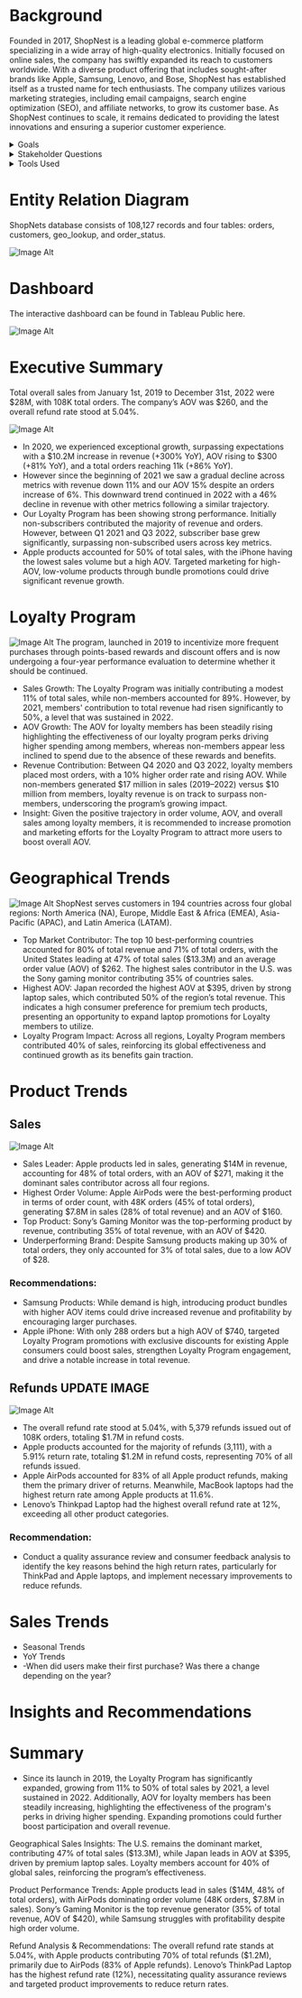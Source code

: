 # Background
Founded in 2017, ShopNest is a leading global e-commerce platform specializing in a wide array of high-quality electronics. Initially focused on online sales, the company has swiftly expanded its reach to customers worldwide. With a diverse product offering that includes sought-after brands like Apple, Samsung, Lenovo, and Bose, ShopNest has established itself as a trusted name for tech enthusiasts. The company utilizes various marketing strategies, including email campaigns, search engine optimization (SEO), and affiliate networks, to grow its customer base. As ShopNest continues to scale, it remains dedicated to providing the latest innovations and ensuring a superior customer experience.

<details>
  <summary>Goals</summary>

  - The primary objective is to conduct a comprehensive analysis of key business metrics, including sales, average order value (AOV), order trends, and refund trends, spanning the years 2019 to 2022.
  - Additionally, the analysis will focus on evaluating the performance of the loyalty program, regional performance, marketing effectiveness, and platform performance over the specified period.
  - The project involves several key steps:
      - Data cleaning to ensure accuracy and consistency across the various datasets.
      - Organizing and presenting the cleaned data in an interactive dashboard for effective visualization and analysis.
      - A thorough review of the findings and identification of actionable insights to inform business strategy and optimize performance moving forward.
</details>
<details>
  <summary>Stakeholder Questions</summary>

  - **What were the overall trends in sales during this time?**
    - What were the monthly and yearly sales numbers for 2019 and 2022? How about AOV and total sales in dollars?
    - How did these trends vary by product and geography?
    - Which months and products performed the best and worst? Is there any seasonality?

  - **Should we continue using the loyalty program?**
    - What was the monthly number of sales and AOV for customers in the loyalty program versus those not in the program?
    - What is the sales split by region for customers in the loyalty program compared to those not in the program?
    - How do these trends compare between recent months and previous months?

  - **What was our refund rate?**
    - Which products/brands had the highest refund rates?
    - Which products/brands had the highest refunds?
    - How much did we spend on refunds?

  - **What was the most popular product in each region?**
    - What sales portion did each product have for the region?

  - **How long does it take for new users to make their first purchase per year?**
    - Is there a difference with Loyal vs Non Loyal Users?
</details>

<details>
  <summary>Tools Used</summary>
  
  - SQL: Script can be found here.
  - Excel: Workbook can be found here.
  - Tableau: Dashboard can be found here.
</details>

# Entity Relation Diagram

ShopNets database consists of 108,127 records and four tables: orders, customers, geo_lookup, and order_status.

  ![Image Alt](https://github.com/EliasPotagas/ShopNest/blob/dfbf9ebf2af0840c04e10c4037eb0cfaa127f4a3/ERD.png)

# Dashboard 

The interactive dashboard can be found in Tableau Public here. 

![Image Alt](https://github.com/EliasPotagas/ShopNest/blob/ab076e8e5909a1c6690d1c3ec7d984469bc62820/Dashboard_v2.png)

# Executive Summary 

Total overall sales from January 1st, 2019 to December 31st, 2022 were $28M, with 108K total orders. The company’s AOV was $260, and the overall refund rate stood at 5.04%.

![Image Alt](https://github.com/EliasPotagas/ShopNest/blob/4e3af273615ec338ad363a7f2bf1595f29bf59df/Overall_Sales_Growth.png)

  - In 2020, we experienced exceptional growth, surpassing expectations with a $10.2M increase in revenue (+300% YoY), AOV rising to $300 (+81% YoY), and a total orders reaching 11k (+86% YoY).
  - However since the beginning of 2021 we saw a gradual decline across metrics with revenue down 11% and our AOV 15% despite an orders increase of 6%. This downward trend continued in 2022 with a 46% decline in revenue with other metrics following a similar trajectory.
  - Our Loyalty Program has been showing strong performance. Initially non-subscribers contributed the majority of revenue and orders. However, between Q1 2021 and Q3 2022, subscriber base grew significantly, surpassing non-subscribed users across key metrics.
  - Apple products accounted for 50% of total sales, with the iPhone having the lowest sales volume but a high AOV. Targeted marketing for high-AOV, low-volume products through bundle promotions could drive significant revenue growth.



# Loyalty Program
  ![Image Alt](https://github.com/EliasPotagas/ShopNest/blob/4a82a5fe541569f747dd0ab84bafdf84d4ec3629/Loyalty_AOV_Participation_2.png)
The program, launched in 2019 to incentivize more frequent purchases through points-based rewards and discount offers and is now undergoing a four-year performance evaluation to determine whether it should be continued.
  - Sales Growth: The Loyalty Program was initially contributing a modest 11% of total sales, while non-members accounted for 89%. However, by 2021, members' contribution to total revenue had risen significantly to 50%, a level that was sustained in 2022.
  - AOV Growth: The AOV for loyalty members has been steadily rising highlighting the effectiveness of our loyalty program perks driving higher spending among members, whereas non-members appear less inclined to spend due to the absence of these rewards and benefits.
  - Revenue Contribution: Between Q4 2020 and Q3 2022, loyalty members placed most orders, with a 10% higher order rate and rising AOV. While non-members generated $17 million in sales (2019–2022) versus $10 million from members, loyalty revenue is on track to surpass non-members, underscoring the program’s growing impact.
  - Insight: Given the positive trajectory in order volume, AOV, and overall sales among loyalty members, it is recommended to increase promotion and marketing efforts for the Loyalty Program to attract more users to boost overall AOV.






# Geographical Trends
  ![Image Alt](https://github.com/EliasPotagas/ShopNest/blob/5911e3e67ee3c0d57b0f2a08f1b3b8c053982a08/Country_Sales.png)
ShopNest serves customers in 194 countries across four global regions: North America (NA), Europe, Middle East & Africa (EMEA), Asia-Pacific (APAC), and Latin America (LATAM).
  - Top Market Contributor: The top 10 best-performing countries accounted for 80% of total revenue and 71% of total orders, with the United States leading at 47% of total sales ($13.3M) and an average order value (AOV) of $262. The highest sales contributor in the U.S. was the Sony gaming monitor contributing 35% of countries sales.
  - Highest AOV: Japan recorded the highest AOV at $395, driven by strong laptop sales, which contributed 50% of the region’s total revenue. This indicates a high consumer preference for premium tech products, presenting an opportunity to expand laptop promotions for Loyalty members to utilize.
  - Loyalty Program Impact: Across all regions, Loyalty Program members contributed 40% of sales, reinforcing its global effectiveness and continued growth as its benefits gain traction.



# Product Trends

## Sales
![Image Alt](https://github.com/EliasPotagas/ShopNest/blob/ecb02a17ce3206e107610003f7fef65da51e91e8/test3.png)

  - Sales Leader: Apple products led in sales, generating $14M in revenue, accounting for 48% of total orders, with an AOV of $271, making it the dominant sales contributor across all four regions.
  - Highest Order Volume: Apple AirPods were the best-performing product in terms of order count, with 48K orders (45% of total orders), generating $7.8M in sales (28% of total revenue) and an AOV of $160.
  - Top Product: Sony’s Gaming Monitor was the top-performing product by revenue, contributing 35% of total revenue, with an AOV of $420.
  - Underperforming Brand: Despite Samsung products making up 30% of total orders, they only accounted for 3% of total sales, due to a low AOV of $28.
### Recommendations:
- Samsung Products: While demand is high, introducing product bundles with higher AOV items could drive increased revenue and profitability by encouraging larger purchases.
- Apple iPhone: With only 288 orders but a high AOV of $740, targeted Loyalty Program promotions with exclusive discounts for existing Apple consumers could boost sales, strengthen Loyalty Program engagement, and drive a notable increase in total revenue.


## Refunds UPDATE IMAGE 
![Image Alt](https://github.com/EliasPotagas/ShopNest/blob/42ef56bee243efb7ab7d3e3b92636365a73b94b1/brand_refund_solo.png)
  
  - The overall refund rate stood at 5.04%, with 5,379 refunds issued out of 108K orders, totaling $1.7M in refund costs.
  - Apple products accounted for the majority of refunds (3,111), with a 5.91% return rate, totaling $1.2M in refund costs, representing 70% of all refunds issued.
  - Apple AirPods accounted for 83% of all Apple product refunds, making them the primary driver of returns. Meanwhile, MacBook laptops had the highest return rate among Apple products at 11.6%.
  - Lenovo’s Thinkpad Laptop had the highest overall refund rate at 12%, exceeding all other product categories.
### Recommendation: 
  - Conduct a quality assurance review and consumer feedback analysis to identify the key reasons behind the high return rates, particularly for ThinkPad and Apple laptops, and implement necessary improvements to reduce refunds.





# Sales Trends
  - Seasonal Trends
  - YoY Trends
  - -When did users make their first purchase? Was there a change depending on the year?
# Insights and Recommendations


# Summary 
- Since its launch in 2019, the Loyalty Program has significantly expanded, growing from 11% to 50% of total sales by 2021, a level sustained in 2022. Additionally, AOV for loyalty members has been steadily increasing, highlighting the effectiveness of the program's perks in driving higher spending. Expanding promotions could further boost participation and overall revenue.

Geographical Sales Insights: The U.S. remains the dominant market, contributing 47% of total sales ($13.3M), while Japan leads in AOV at $395, driven by premium laptop sales. Loyalty members account for 40% of global sales, reinforcing the program’s effectiveness.

Product Performance Trends: Apple products lead in sales ($14M, 48% of total orders), with AirPods dominating order volume (48K orders, $7.8M in sales). Sony’s Gaming Monitor is the top revenue generator (35% of total revenue, AOV of $420), while Samsung struggles with profitability despite high order volume.

Refund Analysis & Recommendations: The overall refund rate stands at 5.04%, with Apple products contributing 70% of total refunds ($1.2M), primarily due to AirPods (83% of Apple refunds). Lenovo’s ThinkPad Laptop has the highest refund rate (12%), necessitating quality assurance reviews and targeted product improvements to reduce return rates.
